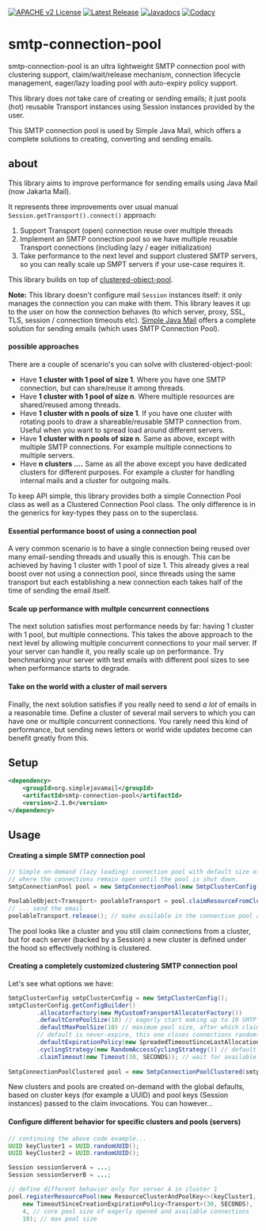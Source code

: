 [![APACHE v2 License](https://img.shields.io/badge/license-apachev2-blue.svg?style=flat)](LICENSE-2.0.txt) 
[![Latest Release](https://img.shields.io/maven-central/v/org.simplejavamail/smtp-connection-pool.svg?style=flat)](http://search.maven.org/#search%7Cgav%7C1%7Cg%3A%22org.simplejavamail%22%20AND%20a%3A%22smtp-connection-pool%22)
[![Javadocs](http://www.javadoc.io/badge/org.simplejavamail/smtp-connection-pool.svg)](http://www.javadoc.io/doc/org.simplejavamail/smtp-connection-pool)
[![Codacy](https://img.shields.io/codacy/grade/00571b6adbdb490b8cb18b175034f7b6.svg?style=flat)](https://www.codacy.com/app/b-bottema/smtp-connection-pool)

# smtp-connection-pool

smtp-connection-pool is an ultra lightweight SMTP connection pool with clustering support, claim/wait/release mechanism, 
connection lifecycle management, eager/lazy loading pool with auto-expiry policy support.

This library does *not* take care of creating or sending emails; it just pools (hot) reusable Transport instances using Session
instances provided by the user.

This SMTP connection pool is used by Simple Java Mail, which offers a complete solutions to creating, converting and sending emails.

## about

This library aims to improve performance for sending emails using Java Mail (now Jakarta Mail).

It represents three improvements over usual manual `Session.getTransport().connect()` approach:
   
   1. Support Transport (open) connection reuse over multiple threads
   2. Implement an SMTP connection pool so we have multiple reusable Transport connections (including lazy / eager initialization)
   3. Take performance to the next level and support clustered SMTP servers, so you can really scale up SMPT servers if your use-case requires it.

This library builds on top of [clustered-object-pool](https://github.com/bbottema/clustered-object-pool).

**Note:** This library doesn't configure mail `Session` instances itself: it only manages the connection you can make with them. 
This library leaves it up to the user on how the connection behaves (to which server, proxy, SSL, TLS, session / connection timeouts etc). 
[Simple Java Mail](https://github.com/bbottema/simple-java-mail) offers a complete solution for sending emails (which uses SMTP Connection Pool). 

#### possible approaches

There are a couple of scenario's you can solve with clustered-object-pool:
- Have **1 cluster with 1 pool of size 1**. Where you have one SMTP connection, but can share/reuse it among threads.
- Have **1 cluster with 1 pool of size n**. Where multiple resources are shared/reused among threads.
- Have **1 cluster with n pools of size 1**. If you have one cluster with rotating pools to draw a shareable/reusable SMTP connection from. Useful when you want to spread load around different servers.
- Have **1 cluster with n pools of size n**. Same as above, except with multiple SMTP connections. For example multiple connections to multiple servers. 
- Have **n clusters ....** Same as all the above except you have dedicated clusters for different purposes. For example a cluster for handling internal mails and a cluster for outgoing mails. 

To keep API simple, this library provides both a simple Connection Pool class as well as a Clustered Connection Pool class. The only difference is in the generics for key-types they pass on to the 
superclass.

#### Essential performance boost of using a connection pool

A very common scenario is to have a single connection being reused over many email-sending threads and usually this is enough. This can be achieved by having 1 cluster with 1 pool of 
size 1. This already gives a real boost over not using a connection pool, since threads using the same transport but each establishing a new connection each takes half of the time of sending the 
email itself.

#### Scale up performance with multple concurrent connections

The next solution satisfies most performance needs by far: having 1 cluster with 1 pool, but multiple connections. This takes the above approach to the next level by allowing multiple concurrent 
connections to your mail server. If your server can handle it, you really scale up on performance. Try benchmarking your server with test emails with different pool sizes to see when performance 
starts to degrade. 

#### Take on the world with a cluster of mail servers

Finally, the next solution satisfies if you really need to send *a lot* of emails in a reasonable time. Define a cluster of several mail servers to which you can have one or multiple concurrent 
connections. You rarely need this kind of performance, but sending news letters or world wide updates become can benefit greatly from this.

## Setup

```xml
<dependency>
	<groupId>org.simplejavamail</groupId>
	<artifactId>smtp-connection-pool</artifactId>
	<version>2.1.0</version>
</dependency>
```

## Usage

#### Creating a simple SMTP connection pool

```java
// Simple on-demand (lazy loading) connection pool with default size of 4, 
// where the connections remain open until the pool is shut down.
SmtpConnectionPool pool = new SmtpConnectionPool(new SmtpClusterConfig());

PoolableObject<Transport> poolableTransport = pool.claimResourceFromCluster(session);
// ... send the email
poolableTransport.release(); // make available in the connection pool again
```
The pool looks like a cluster and you still claim connections from a cluster, but for each server (backed by a Session) a new cluster is defined under the hood so effectively nothing is
 clustered.

#### Creating a completely customized clustering SMTP connection pool

Let's see what options we have:

```java
SmtpClusterConfig smtpClusterConfig = new SmtpClusterConfig();
smtpClusterConfig.getConfigBuilder()
        .allocatorFactory(new MyCustomTransportAllocatorFactory())
        .defaultCorePoolSize(10) // eagerly start making up to 10 SMTP connections
        .defaultMaxPoolSize(10) // maximum pool size, after which claims become blocking
        // default is never-expire, this one closes connections randomly between 5 to 10 seconds after last use
        .defaultExpirationPolicy(new SpreadedTimeoutSinceLastAllocationExpirationPolicy<Transport>(5, 10, SECONDS)) 
        .cyclingStrategy(new RandomAccessCyclingStrategy()) // default is round-robin
        .claimTimeout(new Timeout(30, SECONDS)); // wait for available connection until max 30 seconds, default is indefinitely
        
SmtpConnectionPoolClustered pool = new SmtpConnectionPoolClustered(smtpClusterConfig);
```

New clusters and pools are created on-demand with the global defaults, based on cluster keys (for example a UUID) and pool keys (Session instances) passed to the claim invocations. You can however... 

#### Configure different behavior for specific clusters and pools (servers)

```java
// continuing the above code example...
UUID keyCluster1 = UUID.randomUUID();
UUID keyCluster2 = UUID.randomUUID();

Session sessionServerA = ...;
Session sessionServerB = ...;

// define different behavior only for server A in cluster 1
pool.registerResourcePool(new ResourceClusterAndPoolKey<>(keyCluster1, sessionServerA),
    new TimeoutSinceCreationExpirationPolicy<Transport>(30, SECONDS),
    4, // core pool size of eagerly opened and available connections
    10); // max pool size
```